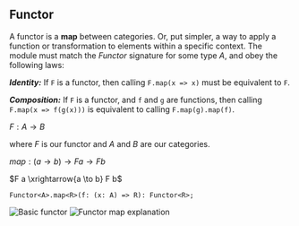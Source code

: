 ## Functor

A functor is a **map** between categories. Or, put simpler, a way to apply a function or transformation to elements within a specific context. The module must match the $Functor$ signature for some type $A$, and obey the following laws:

  _**Identity:**_ If `F` is a functor, then calling `F.map(x => x)` must be equivalent to `F`.

  _**Composition:**_ If `F` is a functor, and `f` and `g` are functions, then calling `F.map(x => f(g(x)))` is equivalent to calling `F.map(g).map(f)`.

$F: A \rightarrow B$

where $F$ is our functor and $A$ and $B$ are our categories.

$map: (a \to b) \to F a \to F b$

$F a \xrightarrow{a \to b} F b$

`Functor<A>.map<R>(f: (x: A) => R): Functor<R>;`

<picture>
  <source media="(prefers-color-scheme: dark)" srcset="https://belsrc.github.io/gist-images/category/functor-1-dark.png">
  <source media="(prefers-color-scheme: light)" srcset="https://belsrc.github.io/gist-images/category/functor-1.png">
  <img alt="Basic functor" src="https://belsrc.github.io/gist-images/category/functor-1.png">
</picture>

<picture>
  <source media="(prefers-color-scheme: dark)" srcset="https://belsrc.github.io/gist-images/category/functor-2-dark.png">
  <source media="(prefers-color-scheme: light)" srcset="https://belsrc.github.io/gist-images/category/functor-2.png">
  <img alt="Functor map explanation" src="https://belsrc.github.io/gist-images/category/functor-2.png">
</picture>
